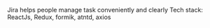Jira helps people manage task conveniently and clearly
Tech stack: ReactJs, Redux, formik, atntd, axios